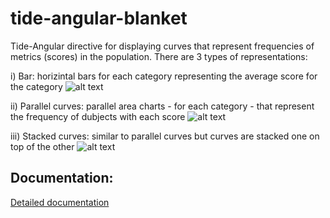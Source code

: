 tide-angular-blanket
====================

Tide-Angular directive for displaying curves that represent frequencies of metrics (scores) in the population. There are 3 types of representations:

i) Bar: horizintal bars for each category representing the average score for the category
![alt text](image2-bars.png "Bars")

ii) Parallel curves: parallel area charts - for each category -  that represent the frequency of dubjects with each score
![alt text](image1-parallel.png "Bars")

iii) Stacked curves: similar to parallel curves but curves are stacked one on top of the other
![alt text](image3-stacked.png "Bars")

Documentation:
-----------------
[Detailed documentation](http://cdn.rawgit.com/elaval/tide-angular-blanket/master/docs/index.html#/api/tide-angular.service:tdBlanketLayout)

